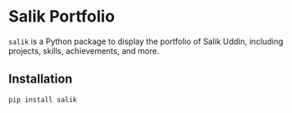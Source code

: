 # Salik Portfolio

`salik` is a Python package to display the portfolio of Salik Uddin, including projects, skills, achievements, and more.

## Installation

```bash
pip install salik
